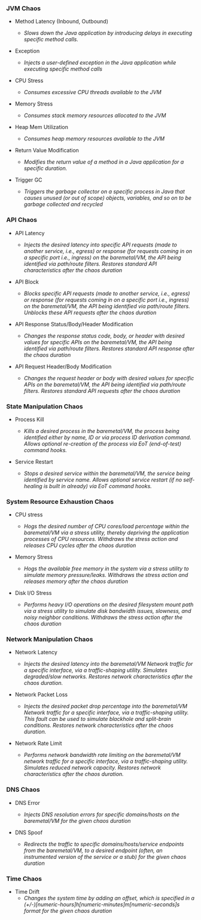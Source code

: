 ### JVM Chaos

- Method Latency (Inbound, Outbound)
  - *Slows down the Java application by introducing delays in executing specific method calls.*
  
- Exception
  - *Injects a user-defined exception in the Java application while executing specific method calls*
    
- CPU Stress
  - *Consumes excessive CPU threads available to the JVM*
    
- Memory Stress
  - *Consumes stack memory resources allocated to the JVM*
    
- Heap Mem Utilization
  - *Consumes heap memory resources available to the JVM*
    
- Return Value Modification
  - *Modifies the return value of a method in a Java application for a specific duration.*
    
- Trigger GC
  - *Triggers the garbage collector on a specific process in Java that causes unused (or out of scope) objects, variables, and so on to be garbage collected and recycled*

### API Chaos 

- API Latency
  - *Injects the desired latency into specific API requests (made to another service, i.e., egress) or response (for requests coming in on a specific port i.e., ingress) on the baremetal/VM, the API being identified via path/route filters. Restores standard API  characteristics after the chaos duration*
    
- API Block
  - *Blocks specific API requests (made to another service, i.e., egress) or response (for requests coming in on a specific port i.e., ingress) on the baremetal/VM, the API being identified via path/route filters. Unblocks these API requests after the chaos duration*
  
- API Response Status/Body/Header Modification
  - *Changes the response status code, body, or header with desired values for specific APIs on the baremetal/VM, the API being identified via path/route filters. Restores standard API response after the chaos duration*
    
- API Request Header/Body Modification
  - *Changes the request header or body with desired values for specific APIs on the baremetal/VM, the API being identified via path/route filters. Restores standard API requests after the chaos duration*

### State Manipulation Chaos

- Process Kill
  - *Kills a desired process in the baremetal/VM, the process being identified either by name, ID or via process ID derivation command. Allows optional re-creation of the process via EoT (end-of-test) command hooks.*
    
- Service Restart
  - *Stops a desired service within the baremetal/VM, the service being identified by service name. Allows optional service restart (if no self-healing is built in already) via EoT command hooks.*

### System Resource Exhaustion Chaos

- CPU stress
  - *Hogs the desired number of CPU cores/load percentage within the baremetal/VM via a stress utility, thereby depriving the application processes of CPU resources. Withdraws the stress action and releases CPU cycles after the chaos duration*
    
- Memory Stress
  - *Hogs the available free memory in the system via a stress utility to simulate memory pressure/leaks. Withdraws the stress action and releases memory after the chaos duration*

- Disk I/O Stress
  - *Performs heavy I/O operations on the desired filesystem mount path via a stress utility to simulate disk bandwidth issues, slowness, and noisy neighbor conditions. Withdraws the stress action after the chaos duration* 

### Network Manipulation Chaos

- Network Latency
  - *Injects the desired latency into the baremetal/VM Network traffic for a specific interface, via a traffic-shaping utility. Simulates degraded/slow networks. Restores network characteristics after the chaos duration.*
  
- Network Packet Loss
  - *Injects the desired packet drop percentage into the baremetal/VM Network traffic for a specific interface, via a traffic-shaping utility. This fault can be used to simulate blackhole and split-brain conditions. Restores network characteristics after the chaos duration.*
    
- Network Rate Limit
  - *Performs network bandwidth rate limiting  on the baremetal/VM network traffic for a specific interface, via a traffic-shaping utility. Simulates reduced network capacity. Restores network characteristics after the chaos duration.*

### DNS Chaos

- DNS Error
  - *Injects DNS resolution errors for specific domains/hosts on the baremetal/VM for the given chaos duration*
    
- DNS Spoof
  - *Redirects the traffic to specific domains/hosts/service endpoints from the baremetal/VM, to a desired endpoint (often, an instrumented version of the service or a stub) for the given chaos duration*

### Time Chaos

- Time Drift
  - *Changes the system time by adding an offset, which is specified in a (+/-)[numeric-hours]h[numeric-minutes]m[numeric-seconds]s format for the given chaos duration*

